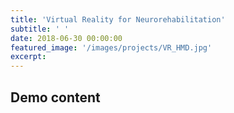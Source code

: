 ```yaml
---
title: 'Virtual Reality for Neurorehabilitation'
subtitle: ' '
date: 2018-06-30 00:00:00
featured_image: '/images/projects/VR_HMD.jpg'
excerpt: 
---
```


## Demo content

